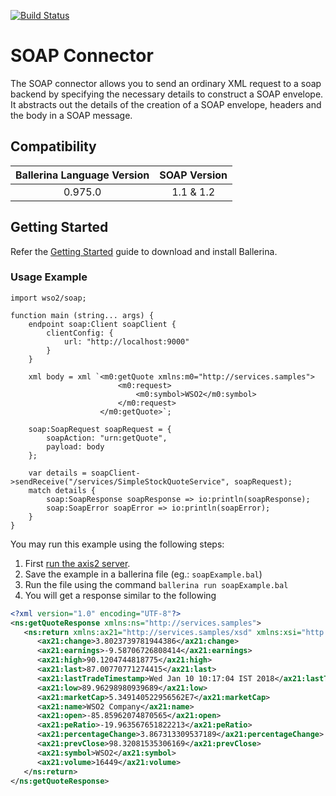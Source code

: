 [![Build Status](https://travis-ci.org/wso2-ballerina/package-soap.svg?branch=master)](https://travis-ci.org/wso2-ballerina/package-soap)

# SOAP Connector

The SOAP connector allows you to send an ordinary XML request to a soap backend by specifying the necessary details to
construct a SOAP envelope. It abstracts out the details of the creation of a SOAP envelope, headers and the body in a
SOAP message.

## Compatibility

| Ballerina Language Version  | SOAP Version   |
|:---------------------------:|:--------------:|
| 0.975.0                     | 1.1 & 1.2      |

## Getting Started

Refer the [Getting Started](https://ballerina.io/learn/getting-started/) guide to download and install Ballerina.

### Usage Example

```ballerina
import wso2/soap;

function main (string... args) {
    endpoint soap:Client soapClient {
        clientConfig: {
            url: "http://localhost:9000"
        }
    }

    xml body = xml `<m0:getQuote xmlns:m0="http://services.samples">
                        <m0:request>
                            <m0:symbol>WSO2</m0:symbol>
                        </m0:request>
                    </m0:getQuote>`;

    soap:SoapRequest soapRequest = {
        soapAction: "urn:getQuote",
        payload: body
    };

    var details = soapClient->sendReceive("/services/SimpleStockQuoteService", soapRequest);
    match details {
        soap:SoapResponse soapResponse => io:println(soapResponse);
        soap:SoapError soapError => io:println(soapError);
    }
}
```

You may run this example using the following steps:

1. First [run the axis2 server](https://docs.wso2.com/display/EI620/Setting+Up+the+ESB+Samples#SettingUptheESBSamples-StartingtheAxis2server).
2. Save the example in a ballerina file (eg.: `soapExample.bal`)
3. Run the file using the command `ballerina run soapExample.bal`
4. You will get a response similar to the following

```xml
<?xml version="1.0" encoding="UTF-8"?>
<ns:getQuoteResponse xmlns:ns="http://services.samples">
   <ns:return xmlns:ax21="http://services.samples/xsd" xmlns:xsi="http://www.w3.org/2001/XMLSchema-instance" xsi:type="ax21:GetQuoteResponse">
      <ax21:change>3.8023739781944386</ax21:change>
      <ax21:earnings>-9.58706726808414</ax21:earnings>
      <ax21:high>90.1204744818775</ax21:high>
      <ax21:last>87.00770771274415</ax21:last>
      <ax21:lastTradeTimestamp>Wed Jan 10 10:17:04 IST 2018</ax21:lastTradeTimestamp>
      <ax21:low>89.96298980939689</ax21:low>
      <ax21:marketCap>5.349140522956562E7</ax21:marketCap>
      <ax21:name>WSO2 Company</ax21:name>
      <ax21:open>-85.85962074870565</ax21:open>
      <ax21:peRatio>-19.963567651822213</ax21:peRatio>
      <ax21:percentageChange>3.867313309537189</ax21:percentageChange>
      <ax21:prevClose>98.32081535306169</ax21:prevClose>
      <ax21:symbol>WSO2</ax21:symbol>
      <ax21:volume>16449</ax21:volume>
   </ns:return>
</ns:getQuoteResponse>
```
